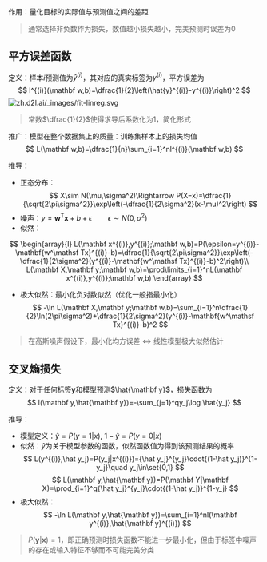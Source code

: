 作用：量化目标的实际值与预测值之间的差距
> 通常选择非负数作为损失，数值越小损失越小，完美预测时误差为0

## 平方误差函数
定义：样本$i$预测值为$\hat{y}^{(i)}$，其对应的真实标签为$y^{(i)}$，平方误差为
$$
l^{(i)}(\mathbf w,b)=\dfrac{1}{2}\left(\hat{y}^{(i)}-y^{(i)}\right)^2
$$
![zh.d2l.ai/\_images/fit-linreg.svg](https://zh.d2l.ai/_images/fit-linreg.svg)
> 常数$\dfrac{1}{2}$使得求导后系数化为1，简化形式

推广：模型在整个数据集上的质量：训练集样本上的损失均值
$$
L(\mathbf w,b)=\dfrac{1}{n}\sum_{i=1}^nl^{(i)}(\mathbf w,b)
$$

推导：

+ 正态分布：
$$
X\sim N(\mu,\sigma^2)\Rightarrow P(X=x)=\dfrac{1}{\sqrt{2\pi\sigma^2}}\exp\left(-\dfrac{1}{2\sigma^2}(x-\mu)^2\right)
$$
+ 噪声：$y=\mathbf {w^\mathsf Tx}+b+\epsilon\qquad\epsilon\sim N(0,\sigma^2)$
+ 似然：

$$
\begin{array}{l}
L(\mathbf x^{(i)},y^{(i)};\mathbf w,b)=P(\epsilon=y^{(i)}-\mathbf{w^\mathsf Tx}^{(i)}-b)=\dfrac{1}{\sqrt{2\pi\sigma^2}}\exp\left(-\dfrac{1}{2\sigma^2}(y^{(i)}-\mathbf{w^\mathsf Tx}^{(i)}-b)^2\right)\\
L(\mathbf X,\mathbf y;\mathbf w,b)=\prod\limits_{i=1}^nL(\mathbf x^{(i)},y^{(i)};\mathbf w,b)
\end{array}
$$

+ 极大似然：最小化负对数似然（优化一般指最小化）
$$
-\ln L(\mathbf X,\mathbf y;\mathbf w,b)=\sum_{i=1}^n\dfrac{1}{2}\ln(2\pi\sigma^2)+\dfrac{1}{2\sigma^2}(y^{(i)}-\mathbf{w^\mathsf Tx}^{(i)}-b)^2
$$
> 在高斯噪声假设下，最小化均方误差 $\Leftrightarrow$ 线性模型极大似然估计

## 交叉熵损失
定义：对于任何标签$\mathbf y$和模型预测$\hat{\mathbf y}$，损失函数为
$$
l(\mathbf y,\hat{\mathbf y})=-\sum_{j=1}^qy_j\log \hat{y_j}
$$

推导：

+ 模型定义：$\hat y=P(y=1|x),\ 1-\hat y=P(y=0|x)$
+ 似然：$\hat y$为关于模型参数的函数，似然函数值为得到该预测结果的概率
$$
L(y^{(i)},\hat y_j)=P(y_j|x^{(i)})={\hat y_j}^{y_j}\cdot{(1-\hat y_j)}^{1-y_j}\quad y_j\in\set{0,1}
$$
$$
L(\mathbf y,\hat{\mathbf y})=P(\mathbf Y|\mathbf X)=\prod_{i=1}^q{\hat y_j}^{y_j}\cdot{(1-\hat y_j)}^{1-y_j}
$$
+ 极大似然：
$$
-\ln L(\mathbf y,\hat{\mathbf y})=\sum_{i=1}^nl(\mathbf y^{(i)},\hat{\mathbf y}^{(i)})
$$
> $P(\mathbf y|\mathbf x)=1$，即正确预测时损失函数不能进一步最小化，但由于标签中噪声的存在或输入特征不够而不可能完美分类


